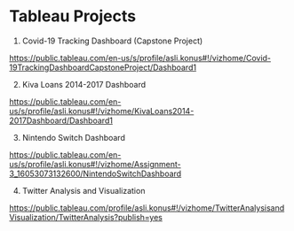 # Tableau Projects

1) Covid-19 Tracking Dashboard (Capstone Project)

https://public.tableau.com/en-us/s/profile/asli.konus#!/vizhome/Covid-19TrackingDashboardCapstoneProject/Dashboard1



2) Kiva Loans 2014-2017 Dashboard

https://public.tableau.com/en-us/s/profile/asli.konus#!/vizhome/KivaLoans2014-2017Dashboard/Dashboard1



3) Nintendo Switch Dashboard

https://public.tableau.com/en-us/s/profile/asli.konus#!/vizhome/Assignment-3_16053073132600/NintendoSwitchDashboard


4) Twitter Analysis and Visualization

https://public.tableau.com/profile/asli.konus#!/vizhome/TwitterAnalysisandVisualization/TwitterAnalysis?publish=yes
